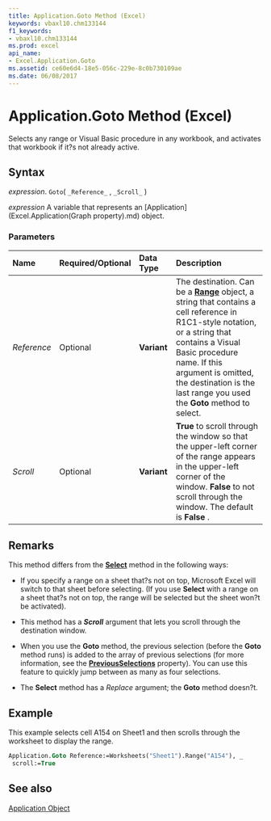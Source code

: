 ```yaml
---
title: Application.Goto Method (Excel)
keywords: vbaxl10.chm133144
f1_keywords:
- vbaxl10.chm133144
ms.prod: excel
api_name:
- Excel.Application.Goto
ms.assetid: ce60e6d4-18e5-056c-229e-8c0b730109ae
ms.date: 06/08/2017
---
```



# Application.Goto Method (Excel)

Selects any range or Visual Basic procedure in any workbook, and activates that workbook if it?s not already active.


## Syntax

 _expression_. `Goto`( `_Reference_` , `_Scroll_` )

 _expression_ A variable that represents an [Application](Excel.Application(Graph property).md) object.


### Parameters



|**Name**|**Required/Optional**|**Data Type**|**Description**|
|:-----|:-----|:-----|:-----|
| _Reference_|Optional| **Variant**|The destination. Can be a  **[Range](Excel.Range(object).md)** object, a string that contains a cell reference in R1C1-style notation, or a string that contains a Visual Basic procedure name. If this argument is omitted, the destination is the last range you used the **Goto** method to select.|
| _Scroll_|Optional| **Variant**| **True** to scroll through the window so that the upper-left corner of the range appears in the upper-left corner of the window. **False** to not scroll through the window. The default is **False** .|

## Remarks

This method differs from the  **[Select](Excel.Range.Select.md)** method in the following ways:


- If you specify a range on a sheet that?s not on top, Microsoft Excel will switch to that sheet before selecting. (If you use  **Select** with a range on a sheet that?s not on top, the range will be selected but the sheet won?t be activated).
    
- This method has a  **_Scroll_** argument that lets you scroll through the destination window.
    
- When you use the  **Goto** method, the previous selection (before the **Goto** method runs) is added to the array of previous selections (for more information, see the **[PreviousSelections](Excel.Application.PreviousSelections.md)** property). You can use this feature to quickly jump between as many as four selections.
    
- The  **Select** method has a _Replace_ argument; the **Goto** method doesn?t.
    

## Example

This example selects cell A154 on Sheet1 and then scrolls through the worksheet to display the range.


```vb
Application.Goto Reference:=Worksheets("Sheet1").Range("A154"), _ 
 scroll:=True
```


## See also


[Application Object](Excel.Application(object).md)

